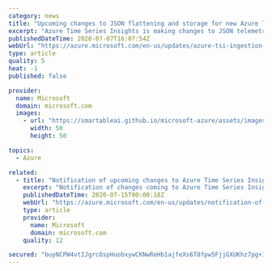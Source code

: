```yaml
---
category: news
title: "Upcoming changes to JSON flattening and storage for new Azure Time Series Insights deployments"
excerpt: "Azure Time Series Insights is making changes to JSON telemetry data flattening and storage. These changes will go into effect 10 July 2020 for new deployments only."
publishedDateTime: 2020-07-07T16:07:54Z
webUrl: "https://azure.microsoft.com/en-us/updates/azure-tsi-ingestion-rule-changes/"
type: article
quality: 5
heat: -1
published: false

provider:
  name: Microsoft
  domain: microsoft.com
  images:
    - url: "https://smartableai.github.io/microsoft-azure/assets/images/organizations/microsoft.com-50x50.jpg"
      width: 50
      height: 50

topics:
  - Azure

related:
  - title: "Notification of upcoming changes to Azure Time Series Insights web experience URL"
    excerpt: "Notification of changes coming to Azure Time Series Insights Web Experience URL"
    publishedDateTime: 2020-07-15T00:00:18Z
    webUrl: "https://azure.microsoft.com/en-us/updates/notification-of-upcoming-changes-to-azure-time-series-insights-web-experience-url/"
    type: article
    provider:
      name: Microsoft
      domain: microsoft.com
    quality: 12

secured: "buyNCPW4vtIJgrcOspHuobxywCKNwReHb1ajfeXs6T8fpw5FjjGXUKhz7pg+14Ph07raij+s//069Ht0gngS/USMWpaWMMvSmfL4sNVU6aax8g0ub+XI8lT9wCOcBPFfiell6ZLFlcBDBoqPKv/GVr85sFIhaoq1at58fOOWiX7mp4U9j8aGeG4X98GKBh69gzSTOU0wleb5K5qDXt+St/neNJ+nVaDuck7MaYQCE4H9P9Hjm5FsgW/E0rphvfraeFUCEovr89JXeBT8RBd3etPqEivPKZOmcb1IdMx+ReZzSJZnMvB82ZQOmjP+cHws8dQ7FCgn+1siWne78VIfIw==;/tUB0DdbHtGbBjwkKyqQjg=="
---
```


